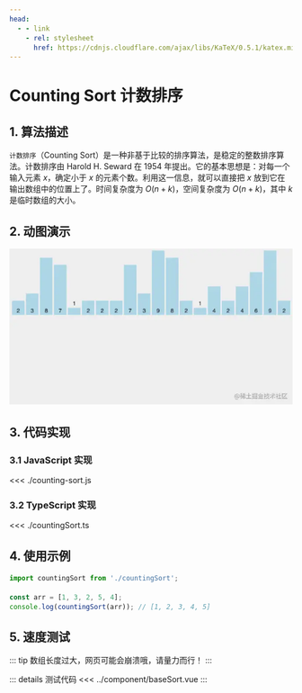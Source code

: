 ```yaml
---
head:
  - - link
    - rel: stylesheet
      href: https://cdnjs.cloudflare.com/ajax/libs/KaTeX/0.5.1/katex.min.css
---
```

# Counting Sort 计数排序

## 1. 算法描述

`计数排序`（Counting Sort）是一种非基于比较的排序算法，是稳定的整数排序算法。计数排序由 Harold H. Seward 在 1954 年提出。它的基本思想是：对每一个输入元素 $x$，确定小于 $x$ 的元素个数。利用这一信息，就可以直接把 $x$ 放到它在输出数组中的位置上了。时间复杂度为 $O(n+k)$，空间复杂度为 $O(n+k)$，其中 $k$ 是临时数组的大小。

## 2. 动图演示

![Counting Sort](./countingsort.webp)

## 3. 代码实现

### 3.1 JavaScript 实现

<<< ./counting-sort.js

### 3.2 TypeScript 实现

<<< ./countingSort.ts

## 4. 使用示例

``` js
import countingSort from './countingSort';

const arr = [1, 3, 2, 5, 4];
console.log(countingSort(arr)); // [1, 2, 3, 4, 5]
```

## 5. 速度测试

::: tip
数组长度过大，网页可能会崩溃哦，请量力而行！
:::
<script setup>
import SortExample from './sort.vue'
</script>

<SortExample />

::: details 测试代码
<<< ../component/baseSort.vue
:::
